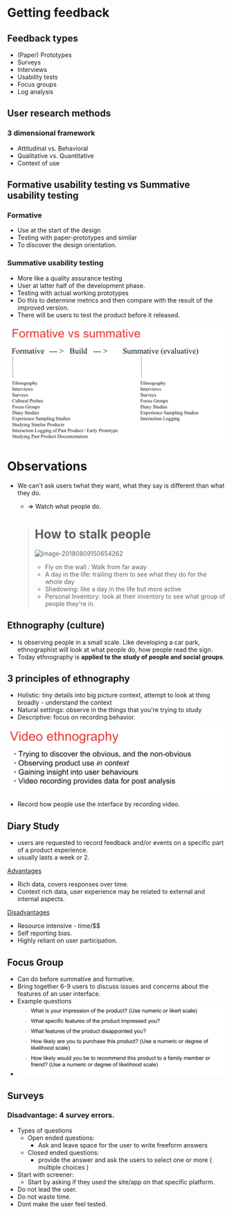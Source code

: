 # Getting feedback

## Feedback types

- (Paper) Prototypes
- Surveys
- Interviews
- Usability tests
- Focus groups
- Log analysis

## User research methods

### 3 dimensional framework

- Attitudinal vs. Behavioral
- Qualitative vs. Quantitative
- Context of use

## Formative usability testing vs Summative usability testing

### Formative

- Use at the start of the design
- Testing with paper-prototypes and similar
- To discover the design orientation.

### Summative usability testing

- More like a quality assurance testing
- User at latter half of the development phase.
- Testing with actual working prototypes
- Do this to determine metrics and then compare with the result of the improved version.
- There will be users to test the product before it released.

![image-20180809145437465](image-20180809145437465.png)

# Observations

- We can't ask users twhat they want, what they say is different than what they do.

  - => Watch what people do.

  > # How to stalk people
  >
  > ![image-20180809150654262](../../RMIT%20SEM2%202018/User%20Design/image-20180809150654262.png)
  >
  > - Fly on the wall : Walk from far away
  > - A day in the life: trailing them to see what they do for the whole day
  > - Shadowing: like a day in the life but more active
  > - Personal Inventory: look at their inventory to see what group of people they're in.

## Ethnography (culture)

- Is observing people in a small scale. Like developing a car park, ethnographist will look at what people do, how people read the sign.
- Today ethnography is **applied to the study of people and social groups**.



## 3 principles of ethnography

- Holistic: tiny details into big picture context, attempt to look at thing broadly - understand the context
- Natural settings: observe in the things that you're trying to study
- Descriptive: focus on recording behavior.

![image-20180809145939642](image-20180809145939642.png)

- Record how people use the interface by recording video.

## Diary Study

- users are requested to record feedback and/or events on a specific part of a product experience.
- usually lasts a week or 2.

<u>Advantages</u>

- Rich data, covers responses over time.
- Context rich data, user experience may be related to external and internal aspects.

<u>Disadvantages</u>

- Resource intensive - time/$$
- Self reporting bias.
- Highly reliant on user participation.

## Focus Group

- Can do before summative and formative.
- Bring together 6-9 users to discuss issues and concerns about the features of an user interface.
- Example questions
- ![image-20180809160217654](image-20180809160217654.png)

## Surveys



### Disadvantage: 4 survey errors.

- Types of questions
  - Open ended questions:
    - Ask and leave space for the user to write freeform answers
  - Closed ended questions:
    - provide the answer and ask the users to select one or more ( multiple choices )
- Start with screener:
  - Start by asking if they used the site/app on that specific platform. 
- Do not lead the user.
- Do not waste time.
- Dont make the user feel tested.